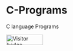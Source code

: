 # C-Programs
C language Programs
<div id="badges">
  <img src="https://api.visitorbadge.io/api/visitors?path=jaydattpatel%2FC-Programs&label=Visitors&countColor=%2337d67a" alt="Visitor badge" width="100" height="28"/>
</div>
